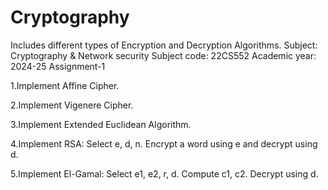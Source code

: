 # Cryptography

Includes different types of Encryption and Decryption Algorithms.
Subject: Cryptography & Network security Subject code: 22CS552 Academic year: 2024-25 Assignment-1

1.Implement Affine Cipher.

2.Implement Vigenere Cipher.

3.Implement Extended Euclidean Algorithm.

4.Implement RSA: Select e, d, n. Encrypt a word using e and decrypt using d.

5.Implement El-Gamal: Select e1, e2, r, d. Compute c1, c2. Decrypt using d.
